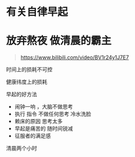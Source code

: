 # 有关自律早起


# 放弃熬夜 做清晨的霸主

> https://www.bilibili.com/video/BV1r24y1J7E7

时间上的损耗不可控

健康纬度上的损耗


早起的好方法
- 闹钟一响 ，大脑不做思考
- 执行 指令  不做任何思考  冷水洗脸
- 赖床的原因 思考太多 
- 早起是痛苦的 随时间锐减
- 征服者的满足感


清晨两个小时 
